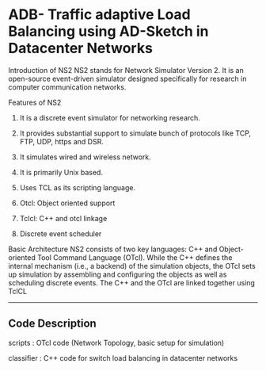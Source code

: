 # ADB- Traffic adaptive Load Balancing using AD-Sketch in Datacenter Networks

Introduction of NS2
NS2 stands for Network Simulator Version 2. It is an open-source event-driven simulator designed specifically for research in computer communication networks.

Features of NS2
1. It is a discrete event simulator for networking research.

2. It provides substantial support to simulate bunch of protocols like TCP, FTP, UDP, https and DSR.

3. It simulates wired and wireless network.

4. It is primarily Unix based.

5. Uses TCL as its scripting language.

6. Otcl: Object oriented support

7. Tclcl: C++ and otcl linkage

8. Discrete event scheduler

Basic Architecture
NS2 consists of two key languages: C++ and Object-oriented Tool Command Language (OTcl). While the C++ defines the internal mechanism (i.e., a backend) of the simulation objects, the OTcl sets up simulation by assembling and configuring the objects as well as scheduling discrete events. The C++ and the OTcl are linked together using TclCL

--------------------------------------------------------

Code Description
-----------------------------------------------------------------
scripts : OTcl code (Network Topology, basic setup for simulation)

classifier : C++ code for switch load balancing in datacenter networks
